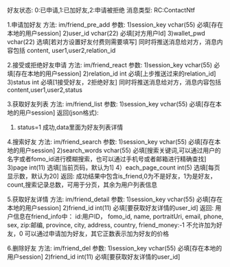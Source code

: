 好友状态:
0:已申请,1:已加好友,2:申请被拒绝
消息类型:
RC:ContactNtf

1.申请加好友
方法: im/friend_pre_add
参数:
1)session_key vchar(55) 必填[存在本地的用户session]
2)user_id vchar(22) 必填[对方用户Id]
3)wallet_pwd vchar(22) 选填[若对方设置好友付费则需要填写]
同时将推送消息给对方，消息内容包括
content, user1,user2,relation_id

2.接受或拒绝好友申请
方法: im/friend_react
参数:
1)session_key vchar(55) 必填[存在本地的用户session]
2)relation_id int 必填[上步推送过来的relation_id]
3)status int    必填[1接受好友，2拒绝好友]
同时将推送消息给对方，消息内容包括
content,user1,user2,status

3.获取好友列表
方法: im/friend_list
参数:
1)session_key vchar(55) 必填[存在本地的用户session]
返回(json格式):
1) status=1 成功,data里面为好友列表详情

4.搜索好友
方法: im/friend_search
参数:
1)session_key vchar(55) 必填[存在本地的用户session]
2)search_words vchar(55) 必填[搜索关键词,可以通过用户的名字或者fomo_id进行模糊搜索，也可以通过手机号或者邮箱进行精确查找]
3)page  int(11)     选填[当前页码，默认为1]
4）each_page_count int(5)    选填[每页显示数，默认为20]
返回:
成功结果中包含is_friend,0为不是好友，1为是好友，count,搜索记录总数，可用于分页，其余为用户列表信息

5.获取好友详情
方法: im/friend_detail
参数:
1)session_key vchar(55) 必填[存在本地的用户session]
2)friend_id   int(11)   必填[要获取好友详情的user_id]
返回:
用户信息在friend_info中：
id:用户ID，
fomo_id,
name,
portraitUri,
email,
phone,
sex,
zip:邮编,
province,
city,
address,
country,
friend_money:-1 不允许加为好友，0 可以通过申请加为好友，其它正数表示加为好友的价格

6.删除好友
方法: im/friend_del
参数:
1)session_key vchar(55) 必填[存在本地的用户session]
2)friend_id   int(11)   必填[要获取好友详情的user_id]